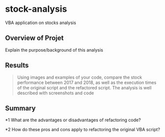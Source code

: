 # stock-analysis
VBA application on stocks analysis
## Overview of Projet
Explain the purpose/background of this analysis



## Results
> Using images and examples of your code, compare the stock performance between 2017 and 2018, as well as the execution times of the original script and the refactored script. The analysis is well described with screenshots and code





## Summary 
*1 What are the advantages or disadvantages of refactoring code?


*2 How do these pros and cons apply to refactoring the original VBA script?
